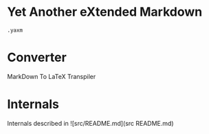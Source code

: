 # Yet Another eXtended Markdown

`.yaxm`

# Converter

MarkDown To LaTeX Transpiler

# Internals

Internals described in ![src/README.md](src README.md)
